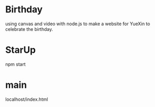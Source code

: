 # Birthday
using canvas and video with node.js to make a website for YueXin to celebrate the birthday.

# StarUp
npm start

# main
localhost/index.html
